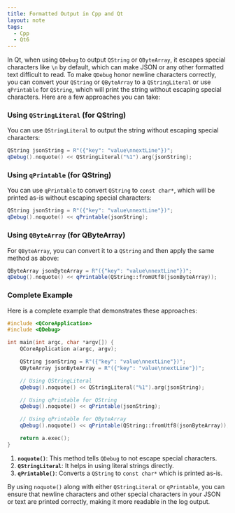 ```yaml
---
title: Formatted Output in Cpp and Qt
layout: note
tags:
  - Cpp
  - Qt6
---
```


In Qt, when using `QDebug` to output `QString` or `QByteArray`, it escapes special characters like `\n` by default, which can make JSON or any other formatted text difficult to read. To make `QDebug` honor newline characters correctly, you can convert your `QString` or `QByteArray` to a `QStringLiteral` or use `qPrintable` for `QString`, which will print the string without escaping special characters. Here are a few approaches you can take:

### Using `QStringLiteral` (for QString)

You can use `QStringLiteral` to output the string without escaping special characters:

```cpp
QString jsonString = R"({"key": "value\nnextLine"})";
qDebug().noquote() << QStringLiteral("%1").arg(jsonString);
```

### Using `qPrintable` (for QString)

You can use `qPrintable` to convert `QString` to `const char*`, which will be printed as-is without escaping special characters:

```cpp
QString jsonString = R"({"key": "value\nnextLine"})";
qDebug().noquote() << qPrintable(jsonString);
```

### Using `QByteArray` (for QByteArray)

For `QByteArray`, you can convert it to a `QString` and then apply the same method as above:

```cpp
QByteArray jsonByteArray = R"({"key": "value\nnextLine"})";
qDebug().noquote() << qPrintable(QString::fromUtf8(jsonByteArray));
```

### Complete Example

Here is a complete example that demonstrates these approaches:

```cpp
#include <QCoreApplication>
#include <QDebug>

int main(int argc, char *argv[]) {
    QCoreApplication a(argc, argv);

    QString jsonString = R"({"key": "value\nnextLine"})";
    QByteArray jsonByteArray = R"({"key": "value\nnextLine"})";

    // Using QStringLiteral
    qDebug().noquote() << QStringLiteral("%1").arg(jsonString);

    // Using qPrintable for QString
    qDebug().noquote() << qPrintable(jsonString);

    // Using qPrintable for QByteArray
    qDebug().noquote() << qPrintable(QString::fromUtf8(jsonByteArray));

    return a.exec();
}
```

1. **`noquote()`**: This method tells `QDebug` to not escape special characters.
2. **`QStringLiteral`**: It helps in using literal strings directly.
3. **`qPrintable()`**: Converts a `QString` to `const char*` which is printed as-is.

By using `noquote()` along with either `QStringLiteral` or `qPrintable`, you can ensure that newline characters and other special characters in your JSON or text are printed correctly, making it more readable in the log output.

